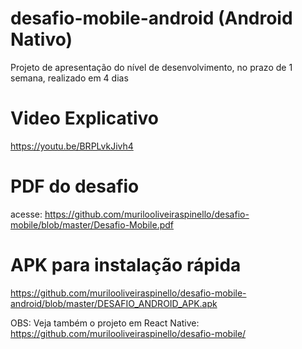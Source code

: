 # desafio-mobile-android (Android Nativo)
Projeto de apresentação do nível de desenvolvimento, no prazo de 1 semana, realizado em 4 dias

# Video Explicativo
https://youtu.be/BRPLvkJivh4

# PDF do desafio
acesse: https://github.com/murilooliveiraspinello/desafio-mobile/blob/master/Desafio-Mobile.pdf

# APK para instalação rápida
https://github.com/murilooliveiraspinello/desafio-mobile-android/blob/master/DESAFIO_ANDROID_APK.apk

OBS: Veja também o projeto em React Native: https://github.com/murilooliveiraspinello/desafio-mobile/
